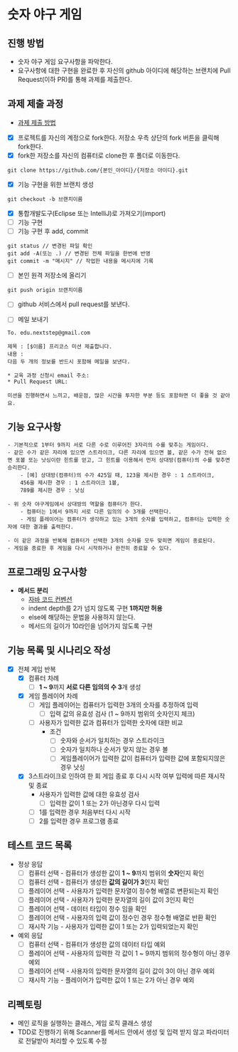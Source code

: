 # 숫자 야구 게임
## 진행 방법
* 숫자 야구 게임 요구사항을 파악한다.
* 요구사항에 대한 구현을 완료한 후 자신의 github 아이디에 해당하는 브랜치에 Pull Request(이하 PR)를 통해 과제를 제출한다.

## 과제 제출 과정
* [과제 제출 방법](https://github.com/next-step/nextstep-docs/tree/master/precourse)

- [x] 프로젝트를 자신의 계정으로 fork한다. 저장소 우측 상단의 fork 버튼을 클릭해 fork한다.
- [x] fork한 저장소를 자신의 컴퓨터로 clone한 후 폴더로 이동한다.
```
git clone https://github.com/{본인_아이디}/{저장소 아이디}.git
```
- [x] 기능 구현을 위한 브랜치 생성
```
git checkout -b 브랜치이름
```
- [x] 통합개발도구(Eclipse 또는 IntelliJ)로 가져오기(import)
- [ ] 기능 구현
- [ ] 기능 구현 후 add, commit
```
git status // 변경된 파일 확인
git add -A(또는 .) // 변경된 전체 파일을 한번에 반영
git commit -m "메시지" // 작업한 내용을 메시지에 기록
```
- [ ] 본인 원격 저장소에 올리기
```
git push origin 브랜치이름
```
- [ ] github 서비스에서 pull request를 보낸다.

- [ ] 메일 보내기
```
To. edu.nextstep@gmail.com

제목 : [$이름] 프리코스 미션 제출합니다.
내용 : 
다음 두 개의 정보를 반드시 포함해 메일을 보낸다.

* 교육 과정 신청시 email 주소: 
* Pull Request URL: 

미션을 진행하면서 느끼고, 배운점, 많은 시간을 투자한 부분 등도 포함하면 더 좋을 것 같아요.
```

## 기능 요구사항
```text
- 기본적으로 1부터 9까지 서로 다른 수로 이루어진 3자리의 수를 맞추는 게임이다.
- 같은 수가 같은 자리에 있으면 스트라이크, 다른 자리에 있으면 볼, 같은 수가 전혀 없으면 포볼 또는 낫싱이란 힌트를 얻고, 그 힌트를 이용해서 먼저 상대방(컴퓨터)의 수를 맞추면 승리한다.
    - [예] 상대방(컴퓨터)의 수가 425일 때, 123을 제시한 경우 : 1 스트라이크, 
    456을 제시한 경우 : 1 스트라이크 1볼, 
    789를 제시한 경우 : 낫싱

- 위 숫자 야구게임에서 상대방의 역할을 컴퓨터가 한다. 
    - 컴퓨터는 1에서 9까지 서로 다른 임의의 수 3개를 선택한다. 
    - 게임 플레이어는 컴퓨터가 생각하고 있는 3개의 숫자를 입력하고, 컴퓨터는 입력한 숫자에 대한 결과를 출력한다.

- 이 같은 과정을 반복해 컴퓨터가 선택한 3개의 숫자를 모두 맞히면 게임이 종료된다. 
- 게임을 종료한 후 게임을 다시 시작하거나 완전히 종료할 수 있다.
```

## 프로그래밍 요구사항
- **메서드 분리**
    - [자바 코드 컨벤션](https://naver.github.io/hackday-conventions-java/)
    - indent depth를 2가 넘지 않도록 구현 **1까지만 허용**
    - else에 해당하는 문법을 사용하지 않는다.
    - 메서드의 길이가 10라인을 넘어가지 않도록 구현

## 기능 목록 및 시나리오 작성
- [x] 전체 게임 반복
    - [x] 컴퓨터 차례 
        - [ ] **1 ~ 9**까지 **서로 다른 임의의 수 3**개 생성
    - [x] 게임 플레이어 차례
        - [ ] 게임 플레이어는 컴퓨터가 입력한 3개의 숫자를 추정하여 입력
            - [ ] 입력 값의 유효성 검사 (1 ~ 9까지 범위의 숫자인지 체크)

        - [ ] 사용자가 입력한 값과 컴퓨터가 입력한 숫자에 대한 비교
            - 조건
                - [ ] 숫자와 순서가 일치하는 경우 스트라이크
                - [ ] 숫자가 일치하나 순서가 맞지 않는 경우 볼
                - [ ] 게임플레이어가 입력한 값이 컴퓨터가 입력한 값에 포함되지않은 경우 낫싱

    - [x] 3스트라이크로 인하여 한 회 게임 종료 후 다시 시작 여부 입력에 따른 재시작 및 종료
        - 사용자가 입력한 값에 대한 유효성 검사
            - [ ] 입력한 값이 1 또는 2가 아닌경우 다시 입력
        - [ ] 1를 입력한 경우 처음부터 다시 시작 
        - [ ] 2를 입력한 경우 프로그램 종료

## 테스트 코드 목록
- 정상 응답
    - [ ] 컴퓨터 선택 - 컴퓨터가 생성한 값이 **1 ~ 9**까지 범위의 **숫자**인지 확인
    - [ ] 컴퓨터 선택 - 컴퓨터가 생성한 **값의 길이가 3**인지 확인
    - [ ] 플레이어 선택 - 사용자가 입력한 문자열이 정수형 배열로 변환되는지 확인
    - [ ] 플레이어 선택 - 사용자가 입력한 문자열의 길이 값이 3인지 확인
    - [ ] 플레이어 선택 - 데이터 타입이 정수 임을 확인
    - [ ] 플레이어 선택 - 사용자의 입력 값이 정수인 경우 정수형 배열로 반환 확인
    - [ ] 재시작 기능 - 사용자가 입력한 값이 1 또는 2가 입력되었는지 확인
- 예외 응답
    - [ ] 컴퓨터 선택 - 컴퓨터가 생성한 값의 데이터 타입 예외
    - [ ] 플레이어 선택 - 사용자의 입력한 각 값이 1 ~ 9까지 범위의 정수형이 아닌 경우 예외
    - [ ] 플레이어 선택 - 사용자의 입력한 문자열의 길이 값이 3이 아닌 경우 예외
    - [ ] 재시작 기능 - 플레이어가 입력한 값이 1 또는 2가 아닌 경우 예외

## 리펙토링
- 메인 로직을 실행하는 클래스, 게임 로직 클래스 생성
- TDD로 진행하기 위해 Scanner를 메서드 안에서 생성 및 입력 받지 않고 파라미터로 전달받아 처리할 수 있도록 수정



